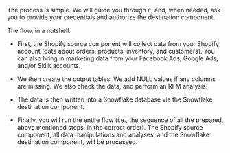 The process is simple. We will guide you through it, and, when needed, ask you to provide your credentials and authorize the destination component.
 
The flow, in a nutshell: 
 
- First, the Shopify source component will collect data from your Shopify account (data about orders, products, inventory, and customers). You can also bring in marketing data from your Facebook Ads, Google Ads, and/or Sklik accounts.
 
- We then create the output tables. We add NULL values if any columns are missing. We also check the data, and perform an RFM analysis. 
 
- The data is then written into a Snowflake database via the Snowflake destination component. 
 
- Finally, you will run the entire flow (i.e., the sequence of all the prepared, above mentioned steps, in the correct order). The Shopify source component, all data manipulations and analyses, and the Snowflake destination component, will be processed.


